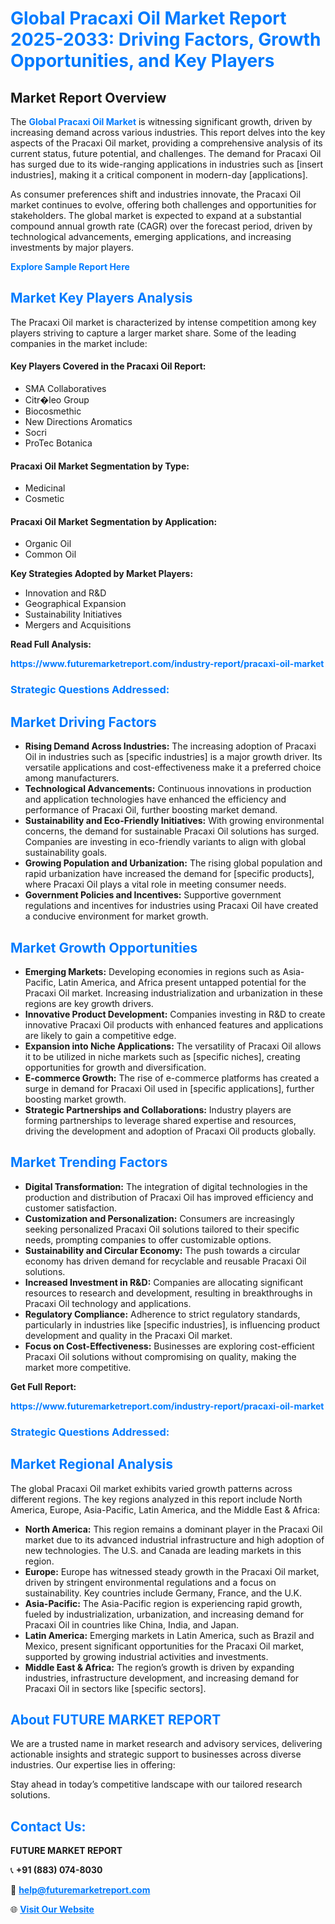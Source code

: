 <h1 style="color: #007BFF;">Global Pracaxi Oil Market Report 2025-2033: Driving Factors, Growth Opportunities, and Key Players</h1>

<section id="overview">
<h2>Market Report Overview</h2>
<p>The <a href="https://www.futuremarketreport.com/industry-report/pracaxi-oil-market" style="color: #007BFF; text-decoration: none;"><strong>Global Pracaxi Oil Market</strong></a> is witnessing significant growth, driven by increasing demand across various industries. This report delves into the key aspects of the Pracaxi Oil market, providing a comprehensive analysis of its current status, future potential, and challenges. The demand for Pracaxi Oil has surged due to its wide-ranging applications in industries such as [insert industries], making it a critical component in modern-day [applications].</p>
<p>As consumer preferences shift and industries innovate, the Pracaxi Oil market continues to evolve, offering both challenges and opportunities for stakeholders. The global market is expected to expand at a substantial compound annual growth rate (CAGR) over the forecast period, driven by technological advancements, emerging applications, and increasing investments by major players.</p>
</section>

<section id="overview">
<p><a href="https://www.futuremarketreport.com/request-sample/reportId=43230" style="color: #007BFF; text-decoration: none;"><strong>Explore Sample Report Here</strong></a></p>
</section>

<section id="key-players">
<h2 style="color: #007BFF;">Market Key Players Analysis</h2>
<p>The Pracaxi Oil market is characterized by intense competition among key players striving to capture a larger market share. Some of the leading companies in the market include:</p>
<h4>Key Players Covered in the Pracaxi Oil Report:</h4>
<ul><li>SMA Collaboratives</li><li>Citr�leo Group</li><li>Biocosmethic</li><li>New Directions Aromatics</li><li>Socri</li><li>ProTec Botanica</li></ul>
<h4>Pracaxi Oil Market Segmentation by Type:</h4>
<ul><li>Medicinal</li><li>Cosmetic</li></ul>

<h4>Pracaxi Oil Market Segmentation by Application:</h4>
<ul><li>Organic Oil</li><li>Common Oil</li></ul>
<p><strong>Key Strategies Adopted by Market Players:</strong></p>
<ul>
<li>Innovation and R&D</li>
<li>Geographical Expansion</li>
<li>Sustainability Initiatives</li>
<li>Mergers and Acquisitions</li>
</ul>
</section>

<section>
<p><strong>Read Full Analysis: </strong></p><a href="https://www.futuremarketreport.com/industry-report/pracaxi-oil-market" style="color: #007BFF; text-decoration: none;"><strong>https://www.futuremarketreport.com/industry-report/pracaxi-oil-market</strong></a>
<h3 style="color: #007BFF;">Strategic Questions Addressed:</h3>
</section>

<section id="driving-factors">
<h2 style="color: #007BFF;">Market Driving Factors</h2>
<ul>
<li><strong>Rising Demand Across Industries:</strong> The increasing adoption of Pracaxi Oil in industries such as [specific industries] is a major growth driver. Its versatile applications and cost-effectiveness make it a preferred choice among manufacturers.</li>
<li><strong>Technological Advancements:</strong> Continuous innovations in production and application technologies have enhanced the efficiency and performance of Pracaxi Oil, further boosting market demand.</li>
<li><strong>Sustainability and Eco-Friendly Initiatives:</strong> With growing environmental concerns, the demand for sustainable Pracaxi Oil solutions has surged. Companies are investing in eco-friendly variants to align with global sustainability goals.</li>
<li><strong>Growing Population and Urbanization:</strong> The rising global population and rapid urbanization have increased the demand for [specific products], where Pracaxi Oil plays a vital role in meeting consumer needs.</li>
<li><strong>Government Policies and Incentives:</strong> Supportive government regulations and incentives for industries using Pracaxi Oil have created a conducive environment for market growth.</li>
</ul>
</section>

<section id="growth-opportunities">
<h2 style="color: #007BFF;">Market Growth Opportunities</h2>
<ul>
<li><strong>Emerging Markets:</strong> Developing economies in regions such as Asia-Pacific, Latin America, and Africa present untapped potential for the Pracaxi Oil market. Increasing industrialization and urbanization in these regions are key growth drivers.</li>
<li><strong>Innovative Product Development:</strong> Companies investing in R&D to create innovative Pracaxi Oil products with enhanced features and applications are likely to gain a competitive edge.</li>
<li><strong>Expansion into Niche Applications:</strong> The versatility of Pracaxi Oil allows it to be utilized in niche markets such as [specific niches], creating opportunities for growth and diversification.</li>
<li><strong>E-commerce Growth:</strong> The rise of e-commerce platforms has created a surge in demand for Pracaxi Oil used in [specific applications], further boosting market growth.</li>
<li><strong>Strategic Partnerships and Collaborations:</strong> Industry players are forming partnerships to leverage shared expertise and resources, driving the development and adoption of Pracaxi Oil products globally.</li>
</ul>
</section>

<section id="trending-factors">
<h2 style="color: #007BFF;">Market Trending Factors</h2>
<ul>
<li><strong>Digital Transformation:</strong> The integration of digital technologies in the production and distribution of Pracaxi Oil has improved efficiency and customer satisfaction.</li>
<li><strong>Customization and Personalization:</strong> Consumers are increasingly seeking personalized Pracaxi Oil solutions tailored to their specific needs, prompting companies to offer customizable options.</li>
<li><strong>Sustainability and Circular Economy:</strong> The push towards a circular economy has driven demand for recyclable and reusable Pracaxi Oil solutions.</li>
<li><strong>Increased Investment in R&D:</strong> Companies are allocating significant resources to research and development, resulting in breakthroughs in Pracaxi Oil technology and applications.</li>
<li><strong>Regulatory Compliance:</strong> Adherence to strict regulatory standards, particularly in industries like [specific industries], is influencing product development and quality in the Pracaxi Oil market.</li>
<li><strong>Focus on Cost-Effectiveness:</strong> Businesses are exploring cost-efficient Pracaxi Oil solutions without compromising on quality, making the market more competitive.</li>
</ul>
</section>

<section>
<p><strong>Get Full Report: </strong></p><a href="https://www.futuremarketreport.com/industry-report/pracaxi-oil-market" style="color: #007BFF; text-decoration: none;"><strong>https://www.futuremarketreport.com/industry-report/pracaxi-oil-market</strong></a>
<h3 style="color: #007BFF;">Strategic Questions Addressed:</h3>
</section>


<section id="regional-analysis">
<h2 style="color: #007BFF;">Market Regional Analysis</h2>
<p>The global Pracaxi Oil market exhibits varied growth patterns across different regions. The key regions analyzed in this report include North America, Europe, Asia-Pacific, Latin America, and the Middle East & Africa:</p>
<ul>
<li><strong>North America:</strong> This region remains a dominant player in the Pracaxi Oil market due to its advanced industrial infrastructure and high adoption of new technologies. The U.S. and Canada are leading markets in this region.</li>
<li><strong>Europe:</strong> Europe has witnessed steady growth in the Pracaxi Oil market, driven by stringent environmental regulations and a focus on sustainability. Key countries include Germany, France, and the U.K.</li>
<li><strong>Asia-Pacific:</strong> The Asia-Pacific region is experiencing rapid growth, fueled by industrialization, urbanization, and increasing demand for Pracaxi Oil in countries like China, India, and Japan.</li>
<li><strong>Latin America:</strong> Emerging markets in Latin America, such as Brazil and Mexico, present significant opportunities for the Pracaxi Oil market, supported by growing industrial activities and investments.</li>
<li><strong>Middle East & Africa:</strong> The region’s growth is driven by expanding industries, infrastructure development, and increasing demand for Pracaxi Oil in sectors like [specific sectors].</li>
</ul>
</section>

<footer>
<h2 style="color: #007BFF;">About FUTURE MARKET REPORT</h2>
<p>We are a trusted name in market research and advisory services, delivering actionable insights and strategic support to businesses across diverse industries. Our expertise lies in offering:</p>

<p>Stay ahead in today’s competitive landscape with our tailored research solutions.</p>

<h2 style="color: #007BFF;">Contact Us:</h2>
<p><strong>FUTURE MARKET REPORT</strong></p>
<p>📞 <strong>+91 (883) 074-8030</strong></p>
<p>📧 <strong><a href="mailto:help@futuremarketreport.com" style="color: #007BFF;">help@futuremarketreport.com</a></strong></p>
<p>🌐 <strong><a href="https://www.futuremarketreport.com/" style="color: #007BFF;">Visit Our Website</a></strong></p>
</footer>